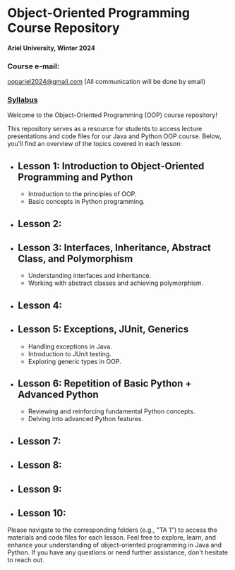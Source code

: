 # Object-Oriented Programming Course Repository 

#### Ariel University, Winter 2024

### Course e-mail: 
  oopariel2024@gmail.com (All communication will be done by email)

### [Syllabus](https://github.com/IlanSimchon/OOP_2023_Ariel/blob/main/Syllabus%2B(0).pdf)

Welcome to the Object-Oriented Programming (OOP) course repository! 

This repository serves as a resource for students to access lecture presentations and code files for our Java and Python OOP course. 
Below, you'll find an overview of the topics covered in each lesson:
- ## Lesson 1: Introduction to Object-Oriented Programming and Python
  - Introduction to the principles of OOP.
  - Basic concepts in Python programming.
- ## Lesson 2:
- ## Lesson 3: Interfaces, Inheritance, Abstract Class, and Polymorphism
  - Understanding interfaces and inheritance.
  - Working with abstract classes and achieving polymorphism.
- ## Lesson 4:
- ## Lesson 5: Exceptions, JUnit, Generics
  - Handling exceptions in Java.
  - Introduction to JUnit testing.
  - Exploring generic types in OOP.
- ## Lesson 6: Repetition of Basic Python + Advanced Python
  - Reviewing and reinforcing fundamental Python concepts.
  - Delving into advanced Python features.
- ## Lesson 7:
- ## Lesson 8:
- ## Lesson 9:
- ## Lesson 10:

Please navigate to the corresponding folders (e.g., "TA 1") to access the materials and code files for each lesson.
Feel free to explore, learn, and enhance your understanding of object-oriented programming in Java and Python. If you have any questions or need further assistance, don't hesitate to reach out.
